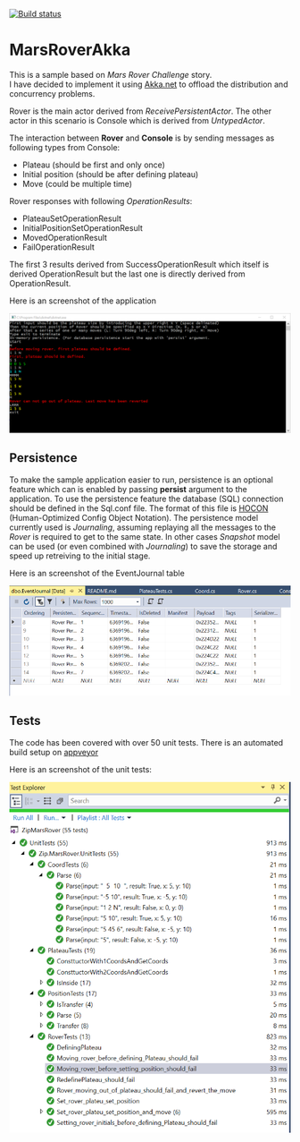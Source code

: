 [![Build status](https://ci.appveyor.com/api/projects/status/oef9812i20ct8gi7?svg=true)](https://ci.appveyor.com/project/mkokabi/marsroverakka)

# MarsRoverAkka
This is a sample based on *Mars Rover Challenge* story.  
I have decided to implement it using [Akka.net](https://getakka.net/index.html) to offload the distribution and concurrency problems. 

Rover is the main actor derived from *ReceivePersistentActor*. 
The other actor in this scenario is Console which is derived from *UntypedActor*. 

The interaction between **Rover** and **Console** is by sending messages as following types from Console:
* Plateau (should be first and only once)
* Initial position (should be after defining plateau)
* Move (could be multiple time)

Rover responses with following *OperationResults*:
* PlateauSetOperationResult
* InitialPositionSetOperationResult
* MovedOperationResult 
* FailOperationResult

The first 3 results derived from SuccessOperationResult which itself is derived OperationResult but the last one is directly derived from OperationResult.

Here is an screenshot of the application

![Application running](images/ScreenCapture001.png)

## Persistence
To make the sample application easier to run, persistence is an optional feature which can is enabled by passing **persist** argument to the application. 
To use the persistence feature the database (SQL) connection should be defined in the Sql.conf file. 
The format of this file is [HOCON](https://getakka.net/articles/concepts/configuration.html) (Human-Optimized Config Object Notation).
The persistence model currently used is *Journaling*, assuming replaying all the messages to the *Rover* is required to get to the same state. 
In other cases *Snapshot* model can be used (or even combined with *Journaling*) to save the storage and speed up retreiving to the initial stage. 

Here is an screenshot of the EventJournal table

![EventJournal table](images/ScreenCapture002.png)

## Tests
The code has been covered with over 50 unit tests. 
There is an automated build setup on [appveyor](https://www.appveyor.com/) 

Here is an screenshot of the unit tests:

![Unit tests](images/ScreenCapture003.png)